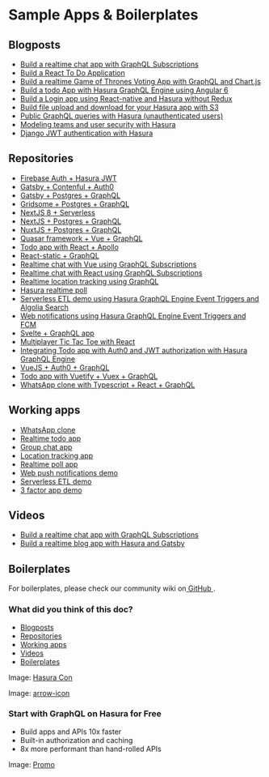 # Sample Apps & Boilerplates

## Blogposts​

- [ Build a realtime chat app with GraphQL Subscriptions ](https://hasura.io/blog/building-a-realtime-chat-app-with-graphql-subscriptions-d68cd33e73f)
- [ Build a React To Do Application ](https://hackernoon.com/building-a-react-todo-app-with-hasura-graphql-engine-511b703a7ef)
- [ Build a realtime Game of Thrones Voting App with GraphQL and Chart.js ](https://dev.to/malgamves/building-a-real-time-game-of-thrones-voting-app-with-graphql-and-chart-js-37ma)
- [ Build a todo App with Hasura GraphQL Engine using Angular 6 ](https://medium.com/@harshsrivastav123/todo-app-with-hasura-graphql-engine-using-angular-6-aa49957fac19)
- [ Build a Login app using React-native and Hasura without Redux ](https://codeburst.io/making-a-login-app-using-react-native-and-hasura-without-redux-bb31d102038d)
- [ Build file upload and download for your Hasura app with S3 ](https://hasura.io/blog/building-file-upload-downloads-for-your-hasura-app/)
- [ Public GraphQL queries with Hasura (unauthenticated users) ](https://dev.to/mikewheaton/public-graphql-queries-with-hasura-2n06)
- [ Modeling teams and user security with Hasura ](https://dev.to/lineup-ninja/modeling-teams-and-user-security-with-hasura-204i)
- [ Django JWT authentication with Hasura ](https://medium.com/@sejuba/django-jwt-authentication-with-hasura-graphql-engine-e522b2c90869)


## Repositories​

- [ Firebase Auth + Hasura JWT ](https://github.com/hasura/sample-apps/tree/main/firebase-jwt)
- [ Gatsby + Contenful + Auth0 ](https://github.com/hasura/sample-apps/tree/main/gatsby-contentful-auth0)
- [ Gatsby + Postgres + GraphQL ](https://github.com/hasura/sample-apps/tree/main/gatsby-postgres-graphql)
- [ Gridsome + Postgres + GraphQL ](https://github.com/hasura/sample-apps/tree/main/gridsome-postgres-graphql)
- [ NextJS 8 + Serverless ](https://github.com/hasura/sample-apps/tree/main/nextjs-8-serverless)
- [ NextJS + Postgres + GraphQL ](https://github.com/hasura/sample-apps/tree/main/nextjs-postgres-graphql)
- [ NuxtJS + Postgres + GraphQL ](https://github.com/hasura/sample-apps/tree/main/nuxtjs-postgres-graphql)
- [ Quasar framework + Vue + GraphQL ](https://github.com/hasura/sample-apps/tree/main/quasar-framework-vue-graphql)
- [ Todo app with React + Apollo ](https://github.com/hasura/sample-apps/tree/main/react-apollo-todo)
- [ React-static + GraphQL ](https://github.com/hasura/sample-apps/tree/main/react-static-graphql)
- [ Realtime chat with Vue using GraphQL Subscriptions ](https://github.com/hasura/sample-apps/tree/main/realtime-chat-vue)
- [ Realtime chat with React using GraphQL Subscriptions ](https://github.com/hasura/sample-apps/tree/main/realtime-chat)
- [ Realtime location tracking using GraphQL ](https://github.com/hasura/sample-apps/tree/main/realtime-location-tracking)
- [ Hasura realtime poll ](https://github.com/hasura/sample-apps/tree/main/realtime-poll)
- [ Serverless ETL demo using Hasura GraphQL Engine Event Triggers and Algolia Search ](https://github.com/hasura/sample-apps/tree/main/serverless-etl)
- [ Web notifications using Hasura GraphQL Engine Event Triggers and FCM ](https://github.com/hasura/sample-apps/tree/main/serverless-push)
- [ Svelte + GraphQL app ](https://github.com/hasura/sample-apps/tree/main/svelte-apollo)
- [ Multiplayer Tic Tac Toe with React ](https://github.com/hasura/sample-apps/tree/main/tic-tac-toe-react)
- [ Integrating Todo app with Auth0 and JWT authorization with Hasura GraphQL Engine ](https://github.com/hasura/sample-apps/tree/main/todo-auth0-jwt)
- [ VueJS + Auth0 + GraphQL ](https://github.com/hasura/sample-apps/tree/main/vuejs-auth0-graphql)
- [ Todo app with Vuetify + Vuex + GraphQL ](https://github.com/hasura/sample-apps/tree/main/vuetify-vuex-todo-graphql)
- [ WhatsApp clone with Typescript + React + GraphQL ](https://github.com/hasura/sample-apps/tree/main/whatsapp-clone-typescript-react)


## Working apps​

- [ WhatsApp clone ](https://whatsapp-clone.demo.hasura.io/sign-in)
- [ Realtime todo app ](https://react-apollo-todo.demo.hasura.io/)
- [ Group chat app ](https://realtime-chat.demo.hasura.io/)
- [ Location tracking app ](https://realtime-location-tracking.demo.hasura.io/)
- [ Realtime poll app ](https://realtime-poll.demo.hasura.io/)
- [ Web push notifications demo ](https://serverless-push.demo.hasura.io/)
- [ Serverless ETL demo ](https://serverless-etl.demo.hasura.io/)
- [ 3 factor app demo ](https://3factor.hasura.io/)


## Videos​

- [ Build a realtime chat app with GraphQL Subscriptions ](https://www.youtube.com/watch?v=xNcxdGaUGqI)
- [ Build a realtime blog app with Hasura and Gatsby ](https://www.youtube.com/watch?v=HTEGGndT3zY)


## Boilerplates​

For boilerplates, please check our community wiki on[ GitHub ](https://github.com/hasura/graphql-engine/wiki/Community-Wiki#tools-boilerplates--sample-apps).

### What did you think of this doc?

- [ Blogposts ](https://hasura.io/docs/latest/resources/sample-apps/index/#blogposts)
- [ Repositories ](https://hasura.io/docs/latest/resources/sample-apps/index/#repositories)
- [ Working apps ](https://hasura.io/docs/latest/resources/sample-apps/index/#working-apps)
- [ Videos ](https://hasura.io/docs/latest/resources/sample-apps/index/#videos)
- [ Boilerplates ](https://hasura.io/docs/latest/resources/sample-apps/index/#boilerplates)


Image: [ Hasura Con ](https://res.cloudinary.com/dh8fp23nd/image/upload/v1686154570/hasura-con-2023/has-con-light-date_r2a2ud.png)

Image: [ arrow-icon ](https://res.cloudinary.com/dh8fp23nd/image/upload/v1683723549/main-web/chevron-right_ldbi7d.png)

### Start with GraphQL on Hasura for Free

- Build apps and APIs 10x faster
- Built-in authorization and caching
- 8x more performant than hand-rolled APIs


Image: [ Promo ](https://hasura.io/docs/assets/images/hasura-free-ff60e409244e0ea12b5a3045d1a9096b.png)